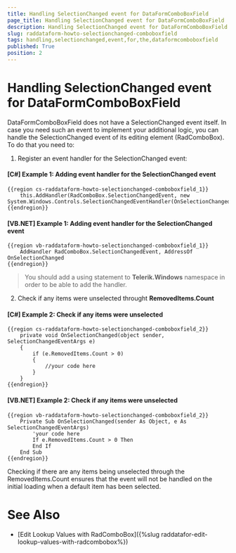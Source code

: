 ```yaml
---
title: Handling SelectionChanged event for DataFormComboBoxField
page_title: Handling SelectionChanged event for DataFormComboBoxField
description: Handling SelectionChanged event for DataFormComboBoxField
slug: raddataform-howto-selectionchanged-comboboxfield
tags: handling,selectionchanged,event,for,the,dataformcomboboxfield
published: True
position: 2
---
```


# Handling SelectionChanged event for DataFormComboBoxField

DataFormComboBoxField does not have a SelectionChanged event itself. In case you need such an event to implement your additional logic, you can handle the SelectionChanged event of its editing element (RadComboBox). To do that you need to:

1) Register an event handler for the SelectionChanged event:

#### __[C#] Example 1: Adding event handler for the SelectionChanged event__

	{{region cs-raddataform-howto-selectionchanged-comboboxfield_1}}
	    this.AddHandler(RadComboBox.SelectionChangedEvent, new System.Windows.Controls.SelectionChangedEventHandler(OnSelectionChanged));
	{{endregion}}

#### __[VB.NET] Example 1: Adding event handler for the SelectionChanged event__

	{{region vb-raddataform-howto-selectionchanged-comboboxfield_1}}
	    AddHandler RadComboBox.SelectionChangedEvent, AddressOf OnSelectionChanged
	{{endregion}}

>You should add a using statement to __Telerik.Windows__ namespace in order to be able to add the handler.

2) Check if any items were unselected throught __RemovedItems.Count__

#### __[C#] Example 2: Check if any items were unselected__

	{{region cs-raddataform-howto-selectionchanged-comboboxfield_2}}
	    private void OnSelectionChanged(object sender, SelectionChangedEventArgs e)
	    {
	        if (e.RemovedItems.Count > 0)
	        {
	            //your code here
	        }
	    }
	{{endregion}}

#### __[VB.NET] Example 2: Check if any items were unselected__

	{{region vb-raddataform-howto-selectionchanged-comboboxfield_2}}
	    Private Sub OnSelectionChanged(sender As Object, e As SelectionChangedEventArgs)
            'your code here
            If e.RemovedItems.Count > 0 Then
            End If
        End Sub
	{{endregion}}

Checking if there are any items being unselected through the RemovedItems.Count ensures that the event will not be handled on the initial loading when a default item has been selected. 

# See Also

 * [Edit Lookup Values with RadComboBox]({%slug raddatafor-edit-lookup-values-with-radcombobox%})
